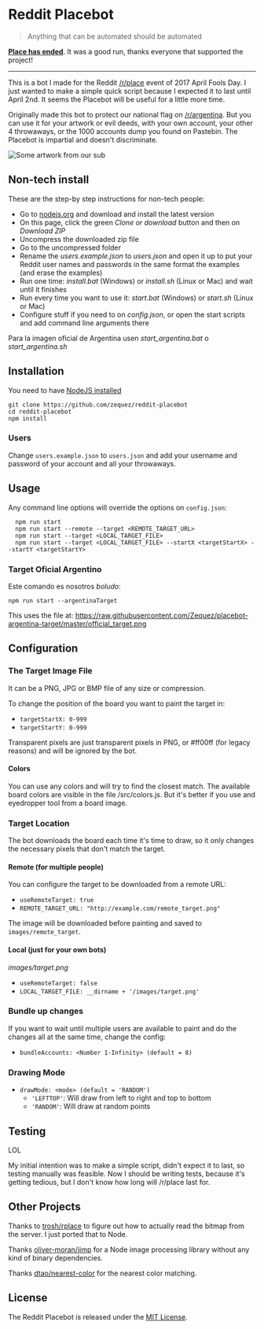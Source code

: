 # Reddit Placebot

> Anything that can be automated should be automated

[**Place has ended**](https://www.reddit.com/r/place/comments/6382bb/place_has_ended/). It was a good run, thanks everyone that supported the project!

---

This is a bot I made for the Reddit [/r/place](https://www.reddit.com/r/place/) event of 2017 April Fools Day. I just wanted to make a simple quick script because I expected it to last until April 2nd. It seems the Placebot will be useful for a little more time.

Originally made this bot to protect our national flag on [/r/argentina](https://www.reddit.com/r/argentina/). But you can use it
for your artwork or evil deeds, with your own account, your other 4 throwaways, or
the 1000 accounts dump you found on Pastebin. The Placebot is impartial and doesn't discriminate.

![Some artwork  from our sub](https://raw.githubusercontent.com/Zequez/reddit-placebot/master/images/preview.png)

## Non-tech install

These are the step-by step instructions for non-tech people:

- Go to [nodejs.org](https://nodejs.org/) and download and install the latest version
- On this page, click the green *Clone or download* button and then on *Download ZIP*
- Uncompress the downloaded zip file
- Go to the uncompressed folder
- Rename the *users.example.json* to *users.json* and open it up to put your Reddit user names and passwords in the same format the examples (and erase the examples)
- Run one time: *install.bat* (Windows) or *install.sh* (Linux or Mac) and wait until it finishes
- Run every time you want to use it: *start.bat* (Windows) or *start.sh* (Linux or Mac)
- Configure stuff if you need to on *config.json*, or open the start scripts and add command line arguments there

Para la imagen oficial de Argentina usen *start_argentina.bat* o *start_argentina.sh*

## Installation

You need to have [NodeJS installed](https://nodejs.org)

```
git clone https://github.com/zequez/reddit-placebot
cd reddit-placebot
npm install
```

### Users

Change `users.example.json` to `users.json` and add your username and password
of your account and all your throwaways.

## Usage

Any command line options will override the options on `config.json`:

```
  npm run start
  npm run start --remote --target <REMOTE_TARGET_URL>
  npm run start --target <LOCAL_TARGET_FILE>
  npm run start --target <LOCAL_TARGET_FILE> --startX <targetStartX> --startY <targetStartY>
```

### Target Oficial Argentino

Este comando es nosotros _boludo_:

`npm run start --argentinaTarget`

This uses the file at: https://raw.githubusercontent.com/Zequez/placebot-argentina-target/master/official_target.png

## Configuration

### The Target Image File

It can be a PNG, JPG or BMP file of any size or compression.

To change the position of the board you want to paint the target in:

- `targetStartX: 0-999`
- `targetStartY: 0-999`

Transparent pixels are just transparent pixels in PNG, or #ff00ff (for legacy reasons)
and will be ignored by the bot.

#### Colors

You can use any colors and will try to find the closest match. The available
board colors are visible in the file /src/colors.js. But it's better if you use
and eyedropper tool from a board image.

### Target Location

The bot downloads the board each time it's time to draw, so it only changes
the necessary pixels that don't match the target.

#### Remote (for multiple people)

You can configure the target to be downloaded from a remote URL:

- `useRemoteTarget: true`
- `REMOTE_TARGET_URL: "http://example.com/remote_target.png"`

The image will be downloaded before painting and saved to `images/remote_target`.

#### Local (just for your own bots)

*images/target.png*

- `useRemoteTarget: false`
- `LOCAL_TARGET_FILE: __dirname + '/images/target.png'`

### Bundle up changes

If you want to wait until multiple users are available to paint and do the
changes all at the same time, change the config:

- `bundleAccounts: <Number 1-Infinity> (default = 8)`

### Drawing Mode

- `drawMode: <mode> (default = 'RANDOM')`
  - `'LEFTTOP'`: Will draw from left to right and top to bottom
  - `'RANDOM'`: Will draw at random points

## Testing

LOL

My initial intention was to make a simple script, didn't expect it to last, so
testing manually was feasible. Now I should be writing tests, because it's getting
tedious, but I don't know how long will /r/place last for.

## Other Projects

Thanks to [trosh/rplace](https://github.com/trosh/rplace) to figure out how to actually read the bitmap from the server. I just ported that to Node.

Thanks [oliver-moran/jimp](https://github.com/oliver-moran/jimp) for a Node image processing library
without any kind of binary dependencies.

Thanks [dtao/nearest-color](https://github.com/dtao/nearest-color) for the nearest
color matching.

## License

The Reddit Placebot is released under the [MIT License](http://www.opensource.org/licenses/MIT).
